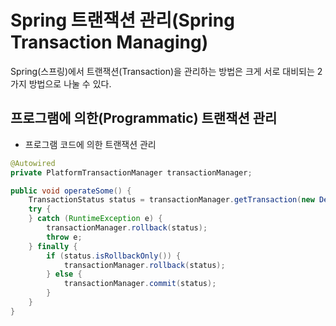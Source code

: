 # Spring 트랜잭션 관리(Spring Transaction Managing)
Spring(스프링)에서 트랜잭션(Transaction)을 관리하는 방법은 크게 서로 대비되는 2가지 방법으로 나눌 수 있다.
## 프로그램에 의한(Programmatic) 트랜잭션 관리
- 프로그램 코드에 의한 트랜잭션 관리
```java
@Autowired
private PlatformTransactionManager transactionManager;

public void operateSome() {
    TransactionStatus status = transactionManager.getTransaction(new DefaultTransactionDefinition());
    try {
    } catch (RuntimeException e) {
        transactionManager.rollback(status);
        throw e;
    } finally {
        if (status.isRollbackOnly()) {
            transactionManager.rollback(status);
        } else {
            transactionManager.commit(status);
        }
    }
}
```
